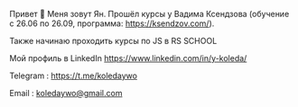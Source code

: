 Привет 👋 Меня зовут Ян. Прошёл  курсы у Вадима Ксендзова (обучение с 26.06 по 26.09, программа: https://ksendzov.com/).

Также начинаю проходить курсы по JS в RS SCHOOL



Мой профиль в LinkedIn https://www.linkedin.com/in/y-koleda/


Telegram : https://t.me/koledaywo


Email : koledaywo@gmail.com
